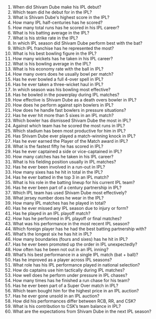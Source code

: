 1. When did Shivam Dube make his IPL debut?  
2. Which team did he debut for in the IPL?  
3. What is Shivam Dube's highest score in the IPL?  
4. How many IPL half-centuries has he scored?  
5. How many total runs has he scored in his IPL career?  
6. What is his batting average in the IPL?  
7. What is his strike rate in the IPL?  
8. In which IPL season did Shivam Dube perform best with the bat?  
9. Which IPL franchise has he represented the most?  
10. What is his best bowling figure in the IPL?  
11. How many wickets has he taken in his IPL career?  
12. What is his bowling average in the IPL?  
13. What is his economy rate with the ball in IPL?  
14. How many overs does he usually bowl per match?  
15. Has he ever bowled a full 4-over spell in IPL?  
16. Has he ever taken a three-wicket haul in IPL?  
17. In which season was his bowling most effective?  
18. Has he bowled in the powerplay during IPL matches?  
19. How effective is Shivam Dube as a death overs bowler in IPL?  
20. How does he perform against spin bowlers in IPL?  
21. How does he handle fast bowlers in pressure situations?  
22. Has he ever hit more than 5 sixes in an IPL match?  
23. Which bowler has dismissed Shivam Dube the most in IPL?  
24. Against which team has he scored the most runs in IPL?  
25. Which stadium has been most productive for him in IPL?  
26. Has Shivam Dube ever played a match-winning knock in IPL?  
27. Has he ever earned the Player of the Match award in IPL?  
28. What is the fastest fifty he has scored in IPL?  
29. Has he ever captained a side or vice-captained in IPL?  
30. How many catches has he taken in his IPL career?  
31. What is his fielding position usually in IPL matches?  
32. Has he ever been involved in a run-out in IPL?  
33. How many sixes has he hit in total in the IPL?  
34. Has he ever batted in the top 3 in an IPL match?  
35. What is his role in the batting lineup for his current IPL team?  
36. Has he ever been part of a century partnership in IPL?  
37. Which IPL team has used Shivam Dube most effectively?  
38. What jersey number does he wear in the IPL?  
39. How many IPL matches has he played in total?  
40. Has he ever missed any IPL season due to injury or form?  
41. Has he played in an IPL playoff match?  
42. How has he performed in IPL playoff or final matches?  
43. What was his performance in the most recent IPL season?  
44. Which foreign player has he had the best batting partnership with?  
45. What’s the longest six he has hit in IPL?  
46. How many boundaries (fours and sixes) has he hit in IPL?  
47. Has he ever been promoted up the order in IPL unexpectedly?  
48. How often has he been not out in an IPL inning?  
49. What’s his best performance in a single IPL match (bat + ball)?  
50. Has he improved as a player across IPL seasons?  
51. What role has his IPL performance played in national selection?  
52. How do captains use him tactically during IPL matches?  
53. How well does he perform under pressure in IPL chases?  
54. How many times has he finished a run chase for his team?  
55. Has he ever been part of a Super Over match in IPL?  
56. Which team bought him for the highest price in an IPL auction?  
57. Has he ever gone unsold in an IPL auction?  
58. How did his performances differ between RCB, RR, and CSK?  
59. What is his contribution to CSK’s team balance in IPL?  
60. What are the expectations from Shivam Dube in the next IPL season?